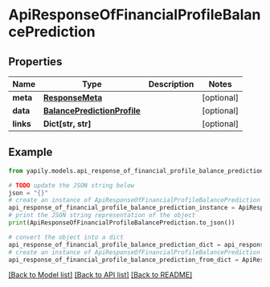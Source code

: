 # ApiResponseOfFinancialProfileBalancePrediction


## Properties

Name | Type | Description | Notes
------------ | ------------- | ------------- | -------------
**meta** | [**ResponseMeta**](ResponseMeta.md) |  | [optional] 
**data** | [**BalancePredictionProfile**](BalancePredictionProfile.md) |  | [optional] 
**links** | **Dict[str, str]** |  | [optional] 

## Example

```python
from yapily.models.api_response_of_financial_profile_balance_prediction import ApiResponseOfFinancialProfileBalancePrediction

# TODO update the JSON string below
json = "{}"
# create an instance of ApiResponseOfFinancialProfileBalancePrediction from a JSON string
api_response_of_financial_profile_balance_prediction_instance = ApiResponseOfFinancialProfileBalancePrediction.from_json(json)
# print the JSON string representation of the object
print(ApiResponseOfFinancialProfileBalancePrediction.to_json())

# convert the object into a dict
api_response_of_financial_profile_balance_prediction_dict = api_response_of_financial_profile_balance_prediction_instance.to_dict()
# create an instance of ApiResponseOfFinancialProfileBalancePrediction from a dict
api_response_of_financial_profile_balance_prediction_from_dict = ApiResponseOfFinancialProfileBalancePrediction.from_dict(api_response_of_financial_profile_balance_prediction_dict)
```
[[Back to Model list]](../README.md#documentation-for-models) [[Back to API list]](../README.md#documentation-for-api-endpoints) [[Back to README]](../README.md)


